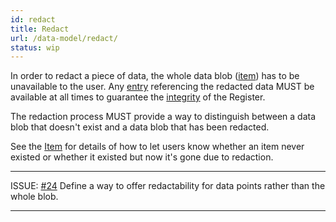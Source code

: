 ```yaml
---
id: redact
title: Redact
url: /data-model/redact/
status: wip
---
```


In order to redact a piece of data, the whole data blob
([item](/glossary/item/)) has to be unavailable to the user. Any
[entry](/glossary/entry/) referencing the redacted data MUST be available at
all times to guarantee the [integrity](/data-model/audit/) of the Register.

The redaction process MUST provide a way to distinguish between a data blob
that doesn't exist and a data blob that has been redacted.

See the [Item](/rest-api/items/) for details of how to let
users know whether an item never existed or whether it existed but now it's
gone due to redaction.

***
ISSUE: [#24](https://github.com/openregister/registers-rfcs/pull/24) Define a
way to offer redactability for data points rather than the whole blob.
***
